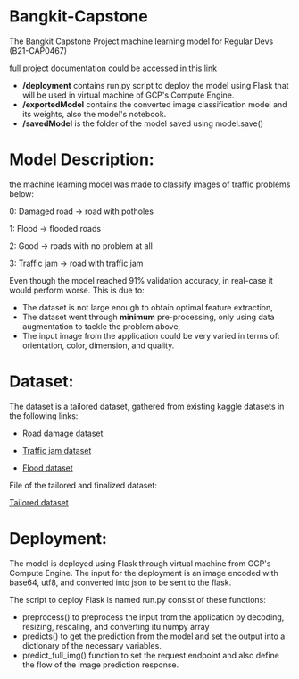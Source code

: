 # Bangkit-Capstone

The Bangkit Capstone Project machine learning model for Regular Devs (B21-CAP0467)

full project documentation could be accessed [in this link](https://github.com/DwiWahyuEffendi/Bangkit-B21-CAP0467)

- **/deployment** contains run.py script to deploy the model using Flask that will be used in virtual machine of GCP's Compute Engine.
- **/exportedModel** contains the converted image classification model and its weights, also the model's notebook.
- **/savedModel** is the folder of the model saved using model.save()

# Model Description:

the machine learning model was made to classify images of traffic problems below:

0: Damaged road -> road with potholes

1: Flood -> flooded roads

2: Good -> roads with no problem at all

3: Traffic jam -> road with traffic jam


Even though the model reached 91% validation accuracy, in real-case it would perform worse. This is due to:

- The dataset is not large enough to obtain optimal feature extraction,
- The dataset went through **minimum** pre-processing, only using data augmentation to tackle the problem above,
- The input image from the application could be very varied in terms of: orientation, color, dimension, and quality.

# Dataset:

The dataset is a tailored dataset, gathered from existing kaggle datasets in the following links:

- [Road damage dataset](https://www.kaggle.com/prudhvignv/road-damage-classification-and-assessment)

- [Traffic jam dataset](https://www.kaggle.com/mashrukhzaman/banglanet)

- [Flood dataset](https://www.kaggle.com/saurabhshahane/roadway-flooding-image-dataset)

File of the tailored and finalized dataset: 

[Tailored dataset](https://drive.google.com/drive/folders/17pxXifl5BwvwuxBv7x_0X7WfOpoTDpNX?usp=sharing)


# Deployment:

The model is deployed using Flask through virtual machine from GCP's Compute Engine. The input for the deployment is an image encoded with base64, utf8, and converted into json to be sent to the flask.

The script to deploy Flask is named run.py consist of these functions:

- preprocess() to preprocess the input from the application by decoding, resizing, rescaling, and converting itu numpy array
- predicts() to get the prediction from the model and set the output into a dictionary of the necessary variables.
- predict_full_img() function to set the request endpoint and also define the flow of the image prediction response.
